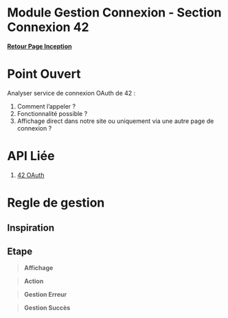 # Module Gestion Connexion - Section Connexion 42

**[Retour Page Inception](./00_Page_Inception.md)**

# Point Ouvert

Analyser service de connexion OAuth de 42 :
1.	Comment l’appeler ? 
2.	Fonctionnalité possible ?
3.	Affichage direct dans notre site ou uniquement via une autre page de connexion ? 

# API Liée

1. [42 OAuth](../API/01_42OAuth.md)

# Regle de gestion

## Inspiration

## Etape

> **Affichage**

> **Action**

> **Gestion Erreur**

> **Gestion Succès**
